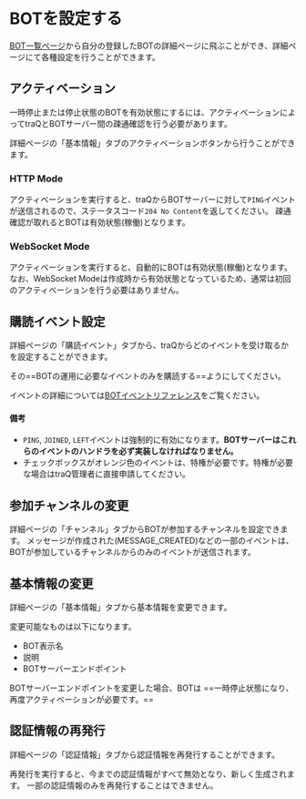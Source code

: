 # BOTを設定する

[BOT一覧ページ](/bots)から自分の登録したBOTの詳細ページに飛ぶことができ、詳細ページにて各種設定を行うことができます。

## アクティベーション

一時停止または停止状態のBOTを有効状態にするには、アクティベーションによってtraQとBOTサーバー間の疎通確認を行う必要があります。

詳細ページの「基本情報」タブのアクティベーションボタンから行うことができます。

### HTTP Mode

アクティベーションを実行すると、traQからBOTサーバーに対して`PING`イベントが送信されるので、ステータスコード`204 No Content`を返してください。
疎通確認が取れるとBOTは有効状態(稼働)となります。

### WebSocket Mode

アクティベーションを実行すると、自動的にBOTは有効状態(稼働)となります。
なお、WebSocket Modeは作成時から有効状態となっているため、通常は初回のアクティベーションを行う必要はありません。

## 購読イベント設定

詳細ページの「購読イベント」タブから、traQからどのイベントを受け取るかを設定することができます。

その==BOTの運用に必要なイベントのみを購読する==ようにしてください。

イベントの詳細については[BOTイベントリファレンス](/docs/bot/events)をご覧ください。

#### 備考

+ `PING`, `JOINED`, `LEFT`イベントは強制的に有効になります。**BOTサーバーはこれらのイベントのハンドラを必ず実装しなければなりません。**
+ チェックボックスがオレンジ色のイベントは、特権が必要です。特権が必要な場合はtraQ管理者に直接申請してください。

## 参加チャンネルの変更

詳細ページの「チャンネル」タブからBOTが参加するチャンネルを設定できます。
メッセージが作成された(MESSAGE_CREATED)などの一部のイベントは、BOTが参加しているチャンネルからのみのイベントが送信されます。

## 基本情報の変更

詳細ページの「基本情報」タブから基本情報を変更できます。

変更可能なものは以下になります。
+ BOT表示名
+ 説明
+ BOTサーバーエンドポイント

BOTサーバーエンドポイントを変更した場合、BOTは ==一時停止状態になり、再度アクティベーションが必要です。==

## 認証情報の再発行

詳細ページの「認証情報」タブから認証情報を再発行することができます。

再発行を実行すると、今までの認証情報がすべて無効となり、新しく生成されます。
一部の認証情報のみを再発行することはできません。
